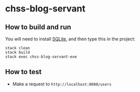 # chss-blog-servant

## How to build and run

You will need to install [SQLite](https://sqlite.org), and then type this in the project:

```
stack clean
stack build
stack exec chss-blog-servant-exe
```

## How to test
- Make a request to `http://localhost:8080/users`
